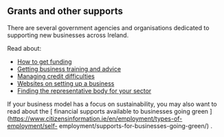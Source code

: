 ##  Grants and other supports

There are several government agencies and organisations dedicated to
supporting new businesses across Ireland.

Read about:

  * [ How to get funding ](https://www.citizensinformation.ie/en/employment/types-of-employment/self-employment/starting-a-business/#6c48a3)
  * [ Getting business training and advice ](https://www.citizensinformation.ie/en/employment/types-of-employment/self-employment/starting-a-business/#f10688)
  * [ Managing credit difficulties ](https://www.citizensinformation.ie/en/employment/types-of-employment/self-employment/starting-a-business/#d9e9f0)
  * [ Websites on setting up a business ](https://www.citizensinformation.ie/en/employment/types-of-employment/self-employment/finding-information-on-starting-business/#969d1a)
  * [ Finding the representative body for your sector ](https://www.citizensinformation.ie/en/employment/types-of-employment/self-employment/finding-information-on-starting-business/#a0bb9a)

If your business model has a focus on sustainability, you may also want to
read about the [ financial supports available to businesses going green
](https://www.citizensinformation.ie/en/employment/types-of-employment/self-
employment/supports-for-businesses-going-green/) .
